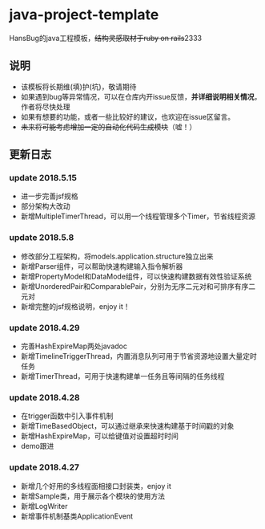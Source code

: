 # java-project-template
HansBug的java工程模板，<del>结构灵感取材于ruby on rails</del>2333

## 说明
* 该模板将长期维(填)护(坑)，敬请期待
* 如果遇到bug等异常情况，可以在仓库内开issue反馈，**并详细说明相关情况**，作者将尽快处理
* 如果有想要的功能，或者一些比较好的建议，也欢迎在issue区留言。
* <del>未来将可能考虑增加一定的自动化代码生成模块</del>（嘘！）

## 更新日志

### update 2018.5.15
* 进一步完善jsf规格
* 部分架构大改动
* 新增MultipleTimerThread，可以用一个线程管理多个Timer，节省线程资源

### update 2018.5.8
* 修改部分工程架构，将models.application.structure独立出来
* 新增Parser组件，可以帮助快速构建输入指令解析器
* 新增PropertyModel和DataMode组件，可以快速构建数据有效性验证系统
* 新增UnorderedPair和ComparablePair，分别为无序二元对和可排序有序二元对
* 新增完整的jsf规格说明，enjoy it！

### update 2018.4.29
* 完善HashExpireMap两处javadoc
* 新增TimelineTriggerThread，内置消息队列可用于节省资源地设置大量定时任务
* 新增TimerThread，可用于快速构建单一任务且等间隔的任务线程

### update 2018.4.28
* 在trigger函数中引入事件机制
* 新增TimeBasedObject，可以通过继承来快速构建基于时间戳的对象
* 新增HashExpireMap，可以给键值对设置超时时间
* demo跟进

### update 2018.4.27
* 新增几个好用的多线程面相接口封装类，enjoy it
* 新增Sample类，用于展示各个模块的使用方法
* 新增LogWriter
* 新增事件机制基类ApplicationEvent



